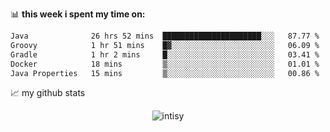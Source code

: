 📊 **this week i spent my time on:**
<!--START_SECTION:waka-->

```txt
Java              26 hrs 52 mins  ██████████████████████░░░   87.77 %
Groovy            1 hr 51 mins    █▓░░░░░░░░░░░░░░░░░░░░░░░   06.09 %
Gradle            1 hr 2 mins     █░░░░░░░░░░░░░░░░░░░░░░░░   03.41 %
Docker            18 mins         ▒░░░░░░░░░░░░░░░░░░░░░░░░   01.01 %
Java Properties   15 mins         ▒░░░░░░░░░░░░░░░░░░░░░░░░   00.86 %
```

<!--END_SECTION:waka-->


📈 my github stats

<p align="center"> <img src="https://github-readme-stats.vercel.app/api?username=intisy&show_icons=true&theme=gotham" alt="intisy" />




